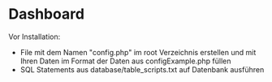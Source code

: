 # Dashboard

Vor Installation:
+ File mit dem Namen "config.php" im root Verzeichnis erstellen und mit Ihren Daten im Format 
  der Daten aus configExample.php füllen
+ SQL Statements aus database/table_scripts.txt auf Datenbank ausführen
